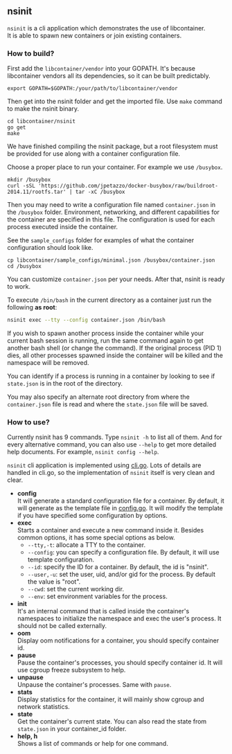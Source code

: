 ## nsinit

`nsinit` is a cli application which demonstrates the use of libcontainer.  
It is able to spawn new containers or join existing containers.  

### How to build?

First add the `libcontainer/vendor` into your GOPATH. It's because libcontainer
vendors all its dependencies, so it can be built predictably.

```
export GOPATH=$GOPATH:/your/path/to/libcontainer/vendor
```

Then get into the nsinit folder and get the imported file. Use `make` command
to make the nsinit binary.

```
cd libcontainer/nsinit
go get
make
```

We have finished compiling the nsinit package, but a root filesystem must be
provided for use along with a container configuration file.

Choose a proper place to run your container. For example we use `/busybox`.

```
mkdir /busybox 
curl -sSL 'https://github.com/jpetazzo/docker-busybox/raw/buildroot-2014.11/rootfs.tar' | tar -xC /busybox
```

Then you may need to write a configuration file named `container.json` in the
`/busybox` folder. Environment, networking, and different capabilities for
the container are specified in this file. The configuration is used for each
process executed inside the container.

See the `sample_configs` folder for examples of what the container configuration
should look like.

```
cp libcontainer/sample_configs/minimal.json /busybox/container.json
cd /busybox
```

You can customize `container.json` per your needs. After that, nsinit is
ready to work.

To execute `/bin/bash` in the current directory as a container just run the
following **as root**:

```bash
nsinit exec --tty --config container.json /bin/bash
```

If you wish to spawn another process inside the container while your current
bash session is running, run the same command again to get another bash shell
(or change the command).  If the original process (PID 1) dies, all other
processes spawned inside the container will be killed and the namespace will
be removed. 

You can identify if a process is running in a container by looking to see if
`state.json` is in the root of the directory.
   
You may also specify an alternate root directory from where the `container.json`
file is read and where the `state.json` file will be saved.

### How to use?

Currently nsinit has 9 commands. Type `nsinit -h` to list all of them. 
And for every alternative command, you can also use `--help` to get more 
detailed help documents. For example, `nsinit config --help`.

`nsinit` cli application is implemented using [cli.go](https://github.com/codegangsta/cli). 
Lots of details are handled in cli.go, so the implementation of `nsinit` itself 
is very clean and clear.

*   **config**	
It will generate a standard configuration file for a container.  By default, it 
will generate as the template file in [config.go](https://github.com/docker/libcontainer/blob/master/nsinit/config.go#L192). 
It will modify the template if you have specified some configuration by options.
*   **exec**	
Starts a container and execute a new command inside it. Besides common options, it
has some special options as below.
	- `--tty,-t`: allocate a TTY to the container.
	- `--config`: you can specify a configuration file. By default, it will use 
	template configuration.
	- `--id`: specify the ID for a container. By default, the id is "nsinit".
	- `--user,-u`: set the user, uid, and/or gid for the process. By default the 
	value is "root".
	- `--cwd`: set the current working dir.
	- `--env`: set environment variables for the process.
*   **init**		
It's an internal command that is called inside the container's namespaces to 
initialize the namespace and exec the user's process. It should not be called 
externally.
*   **oom**		
Display oom notifications for a container, you should specify container id.
*   **pause**	
Pause the container's processes, you should specify container id. It will use 
cgroup freeze subsystem to help.
*   **unpause**		
Unpause the container's processes. Same with `pause`.
*   **stats**	
Display statistics for the container, it will mainly show cgroup and network 
statistics.
*   **state**	
Get the container's current state. You can also read the state from `state.json`
 in your container_id folder.
*   **help, h**		
Shows a list of commands or help for one command.
